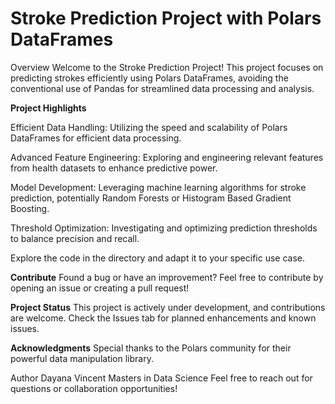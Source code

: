 # Stroke Prediction Project with Polars DataFrames

Overview
Welcome to the Stroke Prediction Project! This project focuses on predicting strokes efficiently using Polars DataFrames, avoiding the conventional use of Pandas for streamlined data processing and analysis.

**Project Highlights**

Efficient Data Handling: Utilizing the speed and scalability of Polars DataFrames for efficient data processing.

Advanced Feature Engineering: Exploring and engineering relevant features from health datasets to enhance predictive power.

Model Development: Leveraging machine learning algorithms for stroke prediction, potentially Random Forests or Histogram Based Gradient Boosting.

Threshold Optimization: Investigating and optimizing prediction thresholds to balance precision and recall.

Explore the code in the directory and adapt it to your specific use case.

**Contribute**
Found a bug or have an improvement? Feel free to contribute by opening an issue or creating a pull request!

**Project Status**
This project is actively under development, and contributions are welcome. Check the Issues tab for planned enhancements and known issues.

**Acknowledgments**
Special thanks to the Polars community for their powerful data manipulation library.

Author
Dayana Vincent
Masters in Data Science
Feel free to reach out for questions or collaboration opportunities!


